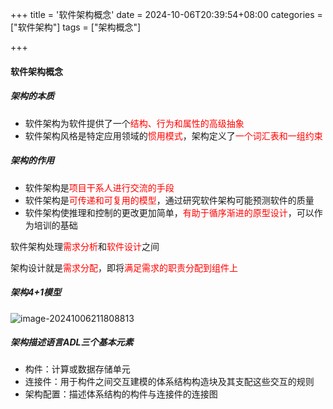 +++
title = '软件架构概念'
date = 2024-10-06T20:39:54+08:00
categories = ["软件架构"]
tags = ["架构概念"]

+++



#### 软件架构概念



##### 架构的本质

- 软件架构为软件提供了一个<font color='red'>结构、行为和属性的高级抽象</font>
- 软件架构风格是特定应用领域的<font color='red'>惯用模式</font>，架构定义了<font color='red'>一个词汇表和一组约束</font>



##### 架构的作用

- 软件架构是<font color='red'>项目干系人进行交流的手段</font>
- 软件架构是<font color='red'>可传递和可复用的模型</font>，通过研究软件架构可能预测软件的质量
- 软件架构使推理和控制的更改更加简单，<font color='red'>有助于循序渐进的原型设计</font>，可以作为培训的基础



软件架构处理<font color='red'>需求分析</font>和<font color='red'>软件设计</font>之间

架构设计就是<font color='red'>需求分配</font>，即将<font color='red'>满足需求的职责分配到组件上</font>





##### 架构4+1模型

![image-20241006211808813](https://filestore.lifepoem.fun/know/202410062118850.png)





##### 架构描述语言ADL三个基本元素

- 构件：计算或数据存储单元
- 连接件：用于构件之间交互建模的体系结构构造块及其支配这些交互的规则
- 架构配置：描述体系结构的构件与连接件的连接图



